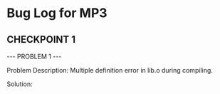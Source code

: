 # Bug Log for MP3

## CHECKPOINT 1

--- PROBLEM 1 ---

Problem Description: Multiple definition error in lib.o during compiling.

Solution:



